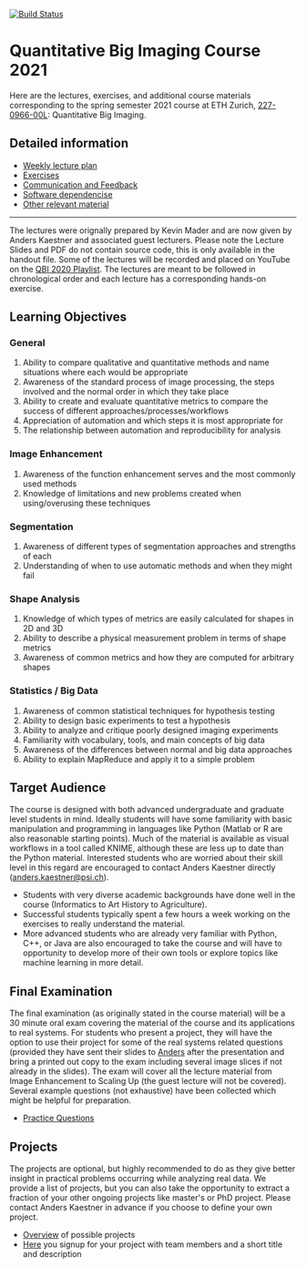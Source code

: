[![Build Status](https://travis-ci.com/ImagingLectures/Quantitative-Big-Imaging-2021.svg?token=yKDxiqCwAHCp8qzqpcFZ&branch=master)](https://travis-ci.com/ImagingLectures/Quantitative-Big-Imaging-2021)

# Quantitative Big Imaging Course 2021 

Here are the lectures, exercises, and additional course materials corresponding to the spring semester 2021 course at ETH Zurich, [227-0966-00L](http://www.vvz.ethz.ch/Vorlesungsverzeichnis/lerneinheit.view?lerneinheitId=136177&semkez=2021S&lang=en): Quantitative Big Imaging.

## Detailed information
- [Weekly lecture plan](weeklyplan.md)
- [Exercises](exercises.md)
- [Communication and Feedback](communication.md)
- [Software dependencise](dependencies.md)
- [Other relevant material](othermaterial.md)

---

The lectures were orignally prepared by Kevin Mader and are now given by Anders Kaestner and associated guest lecturers. Please note the Lecture Slides and PDF do not contain source code, this is only available in the handout file. Some of the lectures will be recorded and placed on YouTube on the [QBI 2020 Playlist](https://www.youtube.com/playlist?list=PLcDfeQH_rVdbu7VooFvWA6F9gctY-UUwN). The lectures are meant to be followed in chronological order and each lecture has a corresponding hands-on exercise.

## Learning Objectives

### General
1. Ability to compare qualitative and quantitative methods and name situations where each would be appropriate
1. Awareness of the standard process of image processing, the steps involved and the normal order in which they take place
1. Ability to create and evaluate quantitative metrics to compare the success of different approaches/processes/workflows
1. Appreciation of automation and which steps it is most appropriate for
1. The relationship between automation and reproducibility for analysis

### Image Enhancement
1. Awareness of the function enhancement serves and the most commonly used methods
1. Knowledge of limitations and new problems created when using/overusing these techniques

### Segmentation
1. Awareness of different types of segmentation approaches and strengths of each
1. Understanding of when to use automatic methods and when they might fail

### Shape Analysis
1. Knowledge of which types of metrics are easily calculated for shapes in 2D and 3D
1. Ability to describe a physical measurement problem in terms of shape metrics
1. Awareness of common metrics and how they are computed for arbitrary shapes

### Statistics / Big Data

1. Awareness of common statistical techniques for hypothesis testing
1. Ability to design basic experiments to test a hypothesis
1. Ability to analyze and critique poorly designed imaging experiments
1. Familiarity with vocabulary, tools, and main concepts of big data
1. Awareness of the differences between normal and big data approaches
1. Ability to explain MapReduce and apply it to a simple problem

## Target Audience

The course is designed with both advanced undergraduate and graduate level students in mind. Ideally students will have some familiarity with basic manipulation and programming in languages like Python (Matlab or R are also reasonable starting points). Much of the material is available as visual workflows in a tool called KNIME, although these are less up to date than the Python material. Interested students who are worried about their skill level in this regard are encouraged to contact Anders Kaestner directly (anders.kaestner@psi.ch).

- Students with very diverse academic backgrounds have done well in the course (Informatics to Art History to Agriculture).
- Successful students typically spent a few hours a week working on the exercises to really understand the material.
- More advanced students who are already very familiar with Python, C++, or Java are also encouraged to take the course and will have to opportunity to develop more of their own tools or explore topics like machine learning in more detail.


## Final Examination

The final examination (as originally stated in the course material) will be a 30 minute oral exam covering the material of the course and its applications to real systems. For students who present a project, they will have the option to use their project for some of the real systems related questions (provided they have sent their slides to [Anders](mailto:anders.kaestner@psi.ch) after the presentation and bring a printed out copy to the exam including several image slices if not already in the slides).  The exam will cover all the lecture material from Image Enhancement to Scaling Up (the guest lecture will not be covered). Several example questions (not exhaustive) have been collected which might be helpful for preparation.
- [Practice Questions](https://rawgithub.com/kmader/Quantitative-Big-Imaging-Course/master/PracticeExam/exam.html)


## Projects
The projects are optional, but highly recommended to do as they give better insight in practical problems occurring while analyzing real data. We provide a list of projects, but you can also take the opportunity to extract a fraction of your other ongoing projects like master's or PhD project. Please contact Anders Kaestner in advance if you choose to define your own project.
- [Overview](Projects/Overview.md) of possible projects
- [Here](https://docs.google.com/spreadsheets/d/1n7I2mzSC06tXu3g7NoeoL3LKtA3oFEOGRBHIHXHeGNs/edit?usp=sharing) you signup for your project with team members and a short title and description

